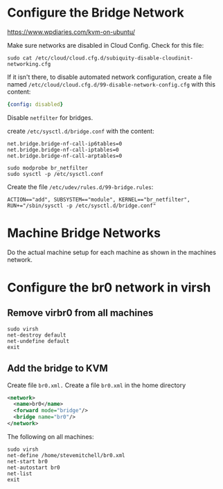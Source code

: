 # Configure the Bridge Network

https://www.wpdiaries.com/kvm-on-ubuntu/

Make sure networks are disabled in Cloud Config. Check for this file:

```shell
sudo cat /etc/cloud/cloud.cfg.d/subiquity-disable-cloudinit-networking.cfg
```

If it isn't there, to disable automated network configuration, create a file named `/etc/cloud/cloud.cfg.d/99-disable-network-config.cfg` with this content:

```yaml
{config: disabled}
```

Disable `netfilter` for bridges.

create `/etc/sysctl.d/bridge.conf` with the content:

```text
net.bridge.bridge-nf-call-ip6tables=0
net.bridge.bridge-nf-call-iptables=0
net.bridge.bridge-nf-call-arptables=0
```

```
sudo modprobe br_netfilter
sudo sysctl -p /etc/sysctl.conf
```

Create the file `/etc/udev/rules.d/99-bridge.rules`:

```text
ACTION=="add", SUBSYSTEM=="module", KERNEL=="br_netfilter", RUN+="/sbin/sysctl -p /etc/sysctl.d/bridge.conf"
```

# Machine Bridge Networks

Do the actual machine setup for each machine as shown in the machines network.

# Configure the br0 network in virsh

## Remove virbr0 from all machines

```shell
sudo virsh
net-destroy default
net-undefine default
exit
```

## Add the bridge to KVM

Create file `br0.xml.`
Create a file `br0.xml` in the home directory

```xml
<network>
  <name>br0</name>
  <forward mode="bridge"/>
  <bridge name="br0"/>
</network>
```

The following on all machines:

```shell
sudo virsh
net-define /home/stevemitchell/br0.xml
net-start br0
net-autostart br0
net-list
exit
```
